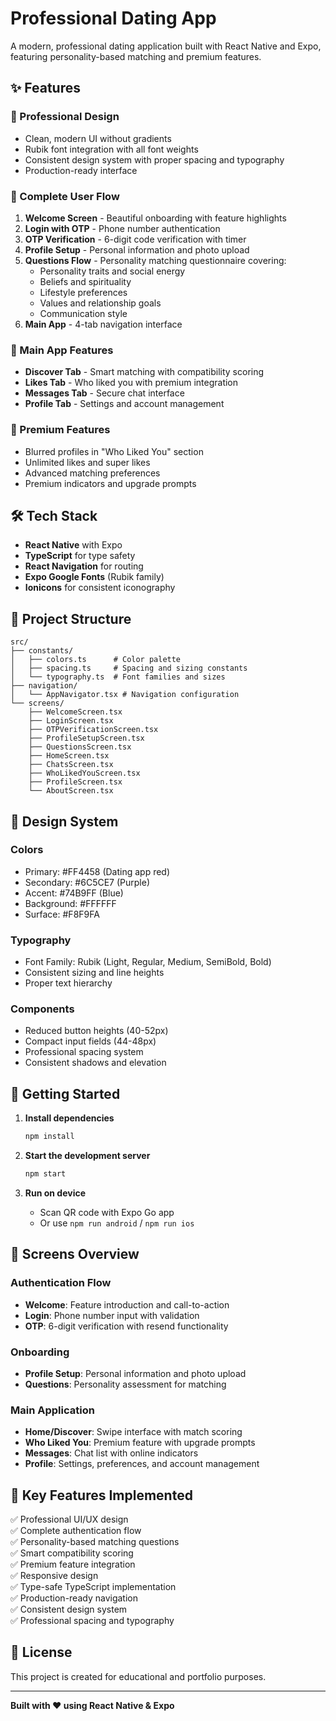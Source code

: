 # Professional Dating App

A modern, professional dating application built with React Native and Expo, featuring personality-based matching and premium features.

## ✨ Features

### 🎨 Professional Design
- Clean, modern UI without gradients
- Rubik font integration with all font weights
- Consistent design system with proper spacing and typography
- Production-ready interface

### 📱 Complete User Flow
1. **Welcome Screen** - Beautiful onboarding with feature highlights
2. **Login with OTP** - Phone number authentication
3. **OTP Verification** - 6-digit code verification with timer
4. **Profile Setup** - Personal information and photo upload
5. **Questions Flow** - Personality matching questionnaire covering:
   - Personality traits and social energy
   - Beliefs and spirituality
   - Lifestyle preferences
   - Values and relationship goals
   - Communication style
6. **Main App** - 4-tab navigation interface

### 🚀 Main App Features
- **Discover Tab** - Smart matching with compatibility scoring
- **Likes Tab** - Who liked you with premium integration
- **Messages Tab** - Secure chat interface
- **Profile Tab** - Settings and account management

### 💎 Premium Features
- Blurred profiles in "Who Liked You" section
- Unlimited likes and super likes
- Advanced matching preferences
- Premium indicators and upgrade prompts

## 🛠 Tech Stack

- **React Native** with Expo
- **TypeScript** for type safety
- **React Navigation** for routing
- **Expo Google Fonts** (Rubik family)
- **Ionicons** for consistent iconography

## 📁 Project Structure

```
src/
├── constants/
│   ├── colors.ts      # Color palette
│   ├── spacing.ts     # Spacing and sizing constants
│   └── typography.ts  # Font families and sizes
├── navigation/
│   └── AppNavigator.tsx # Navigation configuration
└── screens/
    ├── WelcomeScreen.tsx
    ├── LoginScreen.tsx
    ├── OTPVerificationScreen.tsx
    ├── ProfileSetupScreen.tsx
    ├── QuestionsScreen.tsx
    ├── HomeScreen.tsx
    ├── ChatsScreen.tsx
    ├── WhoLikedYouScreen.tsx
    ├── ProfileScreen.tsx
    └── AboutScreen.tsx
```

## 🎨 Design System

### Colors
- Primary: #FF4458 (Dating app red)
- Secondary: #6C5CE7 (Purple)
- Accent: #74B9FF (Blue)
- Background: #FFFFFF
- Surface: #F8F9FA

### Typography
- Font Family: Rubik (Light, Regular, Medium, SemiBold, Bold)
- Consistent sizing and line heights
- Proper text hierarchy

### Components
- Reduced button heights (40-52px)
- Compact input fields (44-48px)
- Professional spacing system
- Consistent shadows and elevation

## 🚀 Getting Started

1. **Install dependencies**
   ```bash
   npm install
   ```

2. **Start the development server**
   ```bash
   npm start
   ```

3. **Run on device**
   - Scan QR code with Expo Go app
   - Or use `npm run android` / `npm run ios`

## 📱 Screens Overview

### Authentication Flow
- **Welcome**: Feature introduction and call-to-action
- **Login**: Phone number input with validation
- **OTP**: 6-digit verification with resend functionality

### Onboarding
- **Profile Setup**: Personal information and photo upload
- **Questions**: Personality assessment for matching

### Main Application
- **Home/Discover**: Swipe interface with match scoring
- **Who Liked You**: Premium feature with upgrade prompts
- **Messages**: Chat list with online indicators
- **Profile**: Settings, preferences, and account management

## 🎯 Key Features Implemented

✅ Professional UI/UX design  
✅ Complete authentication flow  
✅ Personality-based matching questions  
✅ Smart compatibility scoring  
✅ Premium feature integration  
✅ Responsive design  
✅ Type-safe TypeScript implementation  
✅ Production-ready navigation  
✅ Consistent design system  
✅ Professional spacing and typography  

## 📄 License

This project is created for educational and portfolio purposes.

---

**Built with ❤️ using React Native & Expo**
